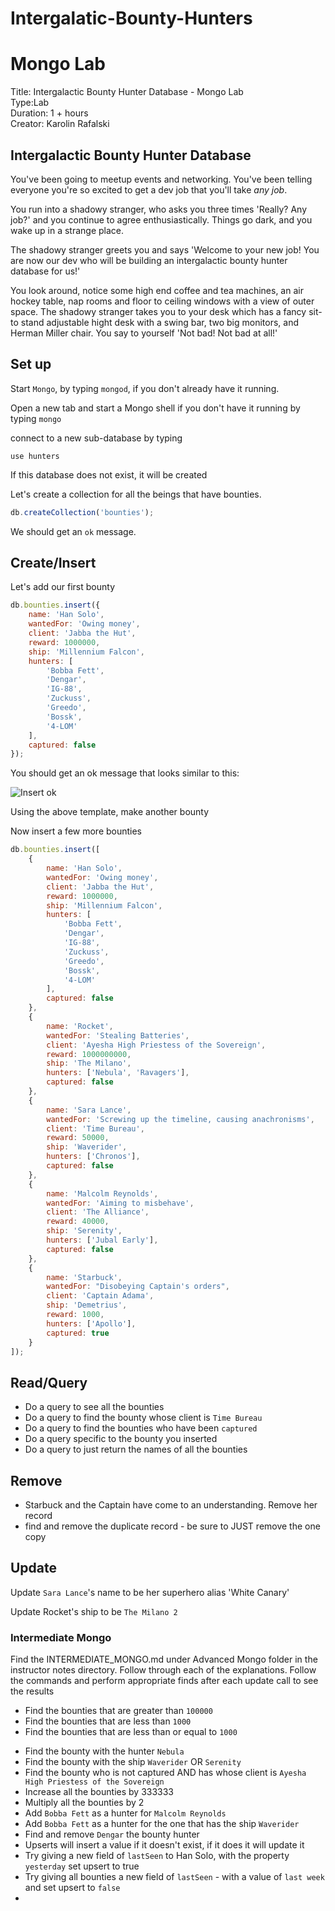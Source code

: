 # Intergalatic-Bounty-Hunters
 
# Mongo Lab

Title: Intergalactic Bounty Hunter Database - Mongo Lab<br>
Type:Lab<br>
Duration: 1 + hours <br>
Creator: Karolin Rafalski <br>

## Intergalactic Bounty Hunter Database

You've been going to meetup events and networking. You've been telling everyone you're so excited to get a dev job that you'll take _any job_.

You run into a shadowy stranger, who asks you three times 'Really? Any job?' and you continue to agree enthusiastically. Things go dark, and you wake up in a strange place.

The shadowy stranger greets you and says 'Welcome to your new job! You are now our dev who will be building an intergalactic bounty hunter database for us!'

You look around, notice some high end coffee and tea machines, an air hockey table, nap rooms and floor to ceiling windows with a view of outer space. The shadowy stranger takes you to your desk which has a fancy sit-to stand adjustable hight desk with a swing bar, two big monitors, and Herman Miller chair. You say to yourself 'Not bad! Not bad at all!'

## Set up

Start `Mongo`, by typing `mongod`, if you don't already have it running.

Open a new tab and start a Mongo shell if you don't have it running by typing `mongo`

connect to a new sub-database by typing

```
use hunters
```

If this database does not exist, it will be created

Let's create a collection for all the beings that have bounties.

```js
db.createCollection('bounties');
```

We should get an `ok` message.

## Create/Insert

Let's add our first bounty

```js
db.bounties.insert({
	name: 'Han Solo',
	wantedFor: 'Owing money',
	client: 'Jabba the Hut',
	reward: 1000000,
	ship: 'Millennium Falcon',
	hunters: [
		'Bobba Fett',
		'Dengar',
		'IG-88',
		'Zuckuss',
		'Greedo',
		'Bossk',
		'4-LOM'
	],
	captured: false
});
```

You should get an ok message that looks similar to this:

![Insert ok](https://i.imgur.com/KdFh4Ss.png)

Using the above template, make another bounty

Now insert a few more bounties

```js
db.bounties.insert([
	{
		name: 'Han Solo',
		wantedFor: 'Owing money',
		client: 'Jabba the Hut',
		reward: 1000000,
		ship: 'Millennium Falcon',
		hunters: [
			'Bobba Fett',
			'Dengar',
			'IG-88',
			'Zuckuss',
			'Greedo',
			'Bossk',
			'4-LOM'
		],
		captured: false
	},
	{
		name: 'Rocket',
		wantedFor: 'Stealing Batteries',
		client: 'Ayesha High Priestess of the Sovereign',
		reward: 1000000000,
		ship: 'The Milano',
		hunters: ['Nebula', 'Ravagers'],
		captured: false
	},
	{
		name: 'Sara Lance',
		wantedFor: 'Screwing up the timeline, causing anachronisms',
		client: 'Time Bureau',
		reward: 50000,
		ship: 'Waverider',
		hunters: ['Chronos'],
		captured: false
	},
	{
		name: 'Malcolm Reynolds',
		wantedFor: 'Aiming to misbehave',
		client: 'The Alliance',
		reward: 40000,
		ship: 'Serenity',
		hunters: ['Jubal Early'],
		captured: false
	},
	{
		name: 'Starbuck',
		wantedFor: "Disobeying Captain's orders",
		client: 'Captain Adama',
		ship: 'Demetrius',
		reward: 1000,
		hunters: ['Apollo'],
		captured: true
	}
]);
```

## Read/Query

-   Do a query to see all the bounties
-   Do a query to find the bounty whose client is `Time Bureau`
-   Do a query to find the bounties who have been `captured`
-   Do a query specific to the bounty you inserted
-   Do a query to just return the names of all the bounties

## Remove

-   Starbuck and the Captain have come to an understanding. Remove her record
-   find and remove the duplicate record - be sure to JUST remove the one copy

## Update

Update `Sara Lance`'s name to be her superhero alias 'White Canary'

Update Rocket's ship to be `The Milano 2`

### Intermediate Mongo

Find the INTERMEDIATE_MONGO.md under Advanced Mongo folder in the instructor notes directory. Follow through each of the explanations. Follow the commands and perform appropriate finds after each update call to see the results

-   Find the bounties that are greater than `100000`
-   Find the bounties that are less than `1000`
-   Find the bounties that are less than or equal to `1000`

*   Find the bounty with the hunter `Nebula`
*   Find the bounty with the ship `Waverider` OR `Serenity`
*   Find the bounty who is not captured AND has whose client is `Ayesha High Priestess of the Sovereign`
*   Increase all the bounties by 333333
*   Multiply all the bounties by 2
*   Add `Bobba Fett` as a hunter for `Malcolm Reynolds`
*   Add `Bobba Fett` as a hunter for the one that has the ship `Waverider`
*   Find and remove `Dengar` the bounty hunter
*   Upserts will insert a value if it doesn't exist, if it does it will update it
*   Try giving a new field of `lastSeen` to Han Solo, with the property `yesterday` set upsert to true
*   Try giving all bounties a new field of `lastSeen` - with a value of `last week` and set upsert to `false`
*
